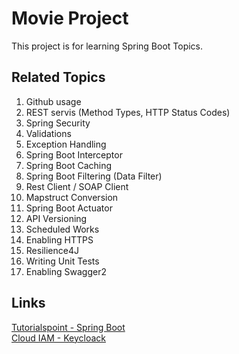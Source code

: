 # Movie Project

This project is for learning Spring Boot Topics.

## Related Topics
1) Github usage
2) REST servis (Method Types, HTTP Status Codes)
3) Spring Security
4) Validations
5) Exception Handling
6) Spring Boot Interceptor
7) Spring Boot Caching
8) Spring Boot Filtering (Data Filter)
9) Rest Client / SOAP Client 
10) Mapstruct Conversion
11) Spring Boot Actuator
12) API Versioning
13) Scheduled Works
14) Enabling HTTPS
15) Resilience4J
16) Writing Unit Tests
17) Enabling Swagger2

## Links
[Tutorialspoint - Spring Boot](https://www.tutorialspoint.com/spring_boot/index.htm)\
[Cloud IAM - Keycloack](https://www.cloud-iam.com/)
